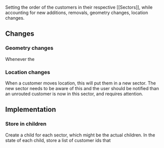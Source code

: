 Setting the order of the customers in their respective [[Sectors]], while accounting for new additions, removals, geometry changes, location changes.

## Changes
### Geometry changes
Whenever the


### Location changes
When a customer moves location, this will put them in a new sector.  The new sector needs to be aware of this and the user should be notified than an unrouted customer is now in this sector, and requires attention.

## Implementation
### Store in children
Create a child for each sector, which might be the actual children.
In the state of each child, store a list of customer ids that